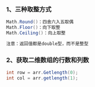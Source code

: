 


### 1、三种取整方式
```c#
Math.Round()：四舍六入五取偶
Math.Floor()：向下取整
Math.Ceiling()：向上取整

注意：返回值都是double型，而不是整型
```

### 2、获取二维数组的行数和列数
```c# 
int row = arr.Getlength(0);
int col = arr.getlength(1);
```

